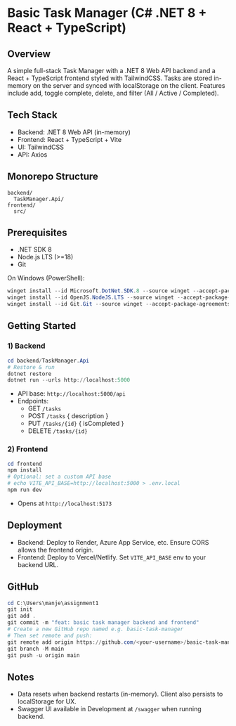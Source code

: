 # Basic Task Manager (C# .NET 8 + React + TypeScript)

## Overview
A simple full-stack Task Manager with a .NET 8 Web API backend and a React + TypeScript frontend styled with TailwindCSS. Tasks are stored in-memory on the server and synced with localStorage on the client. Features include add, toggle complete, delete, and filter (All / Active / Completed).

## Tech Stack
- Backend: .NET 8 Web API (in-memory)
- Frontend: React + TypeScript + Vite
- UI: TailwindCSS
- API: Axios

## Monorepo Structure

```
backend/
  TaskManager.Api/
frontend/
  src/
```

## Prerequisites
- .NET SDK 8
- Node.js LTS (>=18)
- Git

On Windows (PowerShell):
```powershell
winget install --id Microsoft.DotNet.SDK.8 --source winget --accept-package-agreements --accept-source-agreements
winget install --id OpenJS.NodeJS.LTS --source winget --accept-package-agreements --accept-source-agreements
winget install --id Git.Git --source winget --accept-package-agreements --accept-source-agreements
```

## Getting Started

### 1) Backend
```powershell
cd backend/TaskManager.Api
# Restore & run
dotnet restore
dotnet run --urls http://localhost:5000
```
- API base: `http://localhost:5000/api`
- Endpoints:
  - GET `/tasks`
  - POST `/tasks` { description }
  - PUT `/tasks/{id}` { isCompleted }
  - DELETE `/tasks/{id}`

### 2) Frontend
```powershell
cd frontend
npm install
# Optional: set a custom API base
# echo VITE_API_BASE=http://localhost:5000 > .env.local
npm run dev
```
- Opens at `http://localhost:5173`

## Deployment
- Backend: Deploy to Render, Azure App Service, etc. Ensure CORS allows the frontend origin.
- Frontend: Deploy to Vercel/Netlify. Set `VITE_API_BASE` env to your backend URL.

## GitHub
```powershell
cd C:\Users\manje\assignment1
git init
git add .
git commit -m "feat: basic task manager backend and frontend"
# Create a new GitHub repo named e.g. basic-task-manager
# Then set remote and push:
git remote add origin https://github.com/<your-username>/basic-task-manager.git
git branch -M main
git push -u origin main
```

## Notes
- Data resets when backend restarts (in-memory). Client also persists to localStorage for UX.
- Swagger UI available in Development at `/swagger` when running backend.



